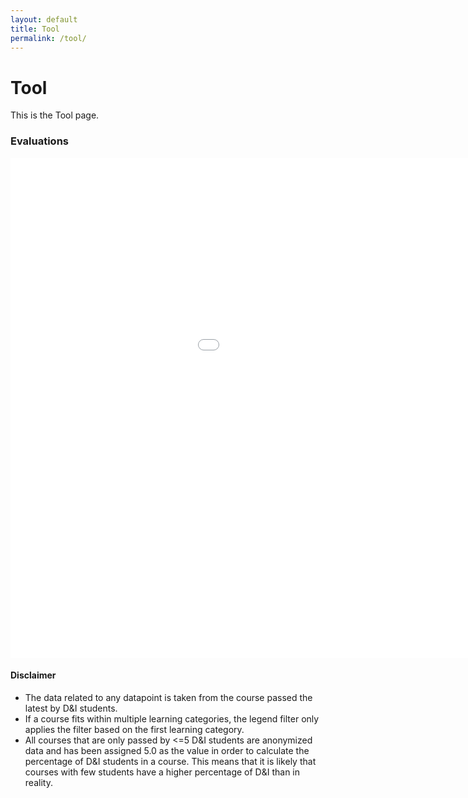 ```yaml
---
layout: default
title: Tool
permalink: /tool/
---
```


# Tool

This is the Tool page.

### Evaluations

<iframe src="/Data load/Evaluation_plot.html" style="width: 1200px; height: 800px; border: none;"></iframe>


#### Disclaimer
- The data related to any datapoint is taken from the course passed the latest by D&I students.
- If a course fits within multiple learning categories, the legend filter only applies the filter based on the first learning category.
- All courses that are only passed by <=5 D&I students are anonymized data and has been assigned 5.0 as the value in order to calculate the percentage of D&I students in a course. This means that it is likely that courses with few students have a higher percentage of D&I than in reality.